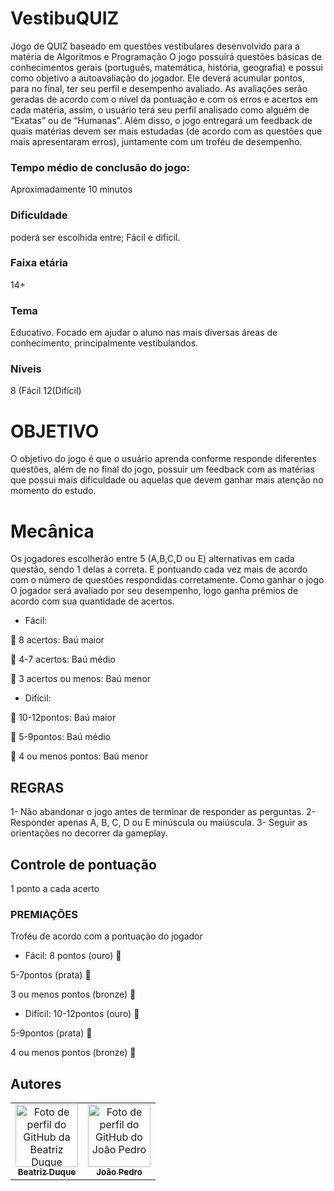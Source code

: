 # VestibuQUIZ
Jogo de QUIZ baseado em questões vestibulares desenvolvido para a matéria de Algoritmos e Programação
O jogo possuirá questões básicas de conhecimentos gerais (português, 
matemática, história, geografia) e possui como objetivo a autoavaliação do jogador. Ele deverá acumular pontos, para no final, ter seu perfil e desempenho 
avaliado. As avaliações serão geradas de acordo com o nível da pontuação e 
com os erros e acertos em cada matéria, assim, o usuário terá seu perfil analisado como alguém de “Exatas” ou de “Humanas”. 
Além disso, o jogo entregará um feedback de quais matérias devem ser 
mais estudadas (de acordo com as questões que mais apresentaram erros), juntamente com um troféu de desempenho. 

### Tempo médio de conclusão do jogo: 
Aproximadamente 10 minutos
### Dificuldade
poderá ser escolhida entre; Fácil e difícil. 
### Faixa etária
14+
### Tema
Educativo. Focado em ajudar o aluno nas mais diversas áreas de conhecimento, principalmente vestibulandos. 
### Níveis
8 (Fácil 
12(Difícil)

# OBJETIVO
O objetivo do jogo é que o usuário aprenda conforme responde diferentes 
questões, além de no final do jogo, possuir um feedback com as matérias que 
possui mais dificuldade ou aquelas que devem ganhar mais atenção no momento 
do estudo. 

# Mecânica
Os jogadores escolherão entre 5 (A,B,C,D ou E) alternativas em cada 
questão, sendo 1 delas a correta. E pontuando cada vez mais de acordo com o 
número de questões respondidas corretamente.
Como ganhar o jogo
O jogador será avaliado por seu desempenho, logo ganha prêmios de acordo 
com sua quantidade de acertos. 

* Fácil:

🥇 8 acertos: Baú maior 

🥈 4-7 acertos: Baú médio

🥉 3 acertos ou menos: Baú menor 

* Difícil:

🥇 10-12pontos: Baú maior

🥈 5-9pontos: Baú médio

🥉 4 ou menos pontos: Baú menor


## REGRAS
1- Não abandonar o jogo antes de terminar de responder as perguntas.
2- Responder apenas A, B, C, D ou E minúscula ou maiúscula.
3- Seguir as orientações no decorrer da gameplay.

## Controle de pontuação
1 ponto a cada acerto 

### PREMIAÇÕES
Troféu de acordo com a pontuação do jogador
* Fácil:
8 pontos (ouro) 🥇 

5-7pontos (prata) 🥈

3 ou menos pontos (bronze) 🥉

* Difícil:
10-12pontos (ouro) 🥇

5-9pontos (prata) 🥈

4 ou menos pontos (bronze) 🥉

## Autores

 <table>
    <tr>
      <td align="center">
       <a href="https://github.com/biaduque">
         <img src="https://avatars.githubusercontent.com/u/53840501?v=4" height="auto" width="100" style="corner-radius:50%" alt="Foto de perfil do GitHub da Beatriz Duque"/>          <br>
         <sub>
           <b> Beatriz Duque</b>
         </sub>
       </a>
     </td>
      <td align="center">
       <a href="https://github.com/joaobelforti">
         <img src="https://avatars.githubusercontent.com/u/70381566?v=4" height="auto" width="100" style="corner-radius:50%" alt="Foto de perfil do GitHub do João Pedro"/>          <br>
         <sub>
           <b> João Pedro </b>
         </sub>
       </a>
     </td>
  </tr>
  
  </table>

